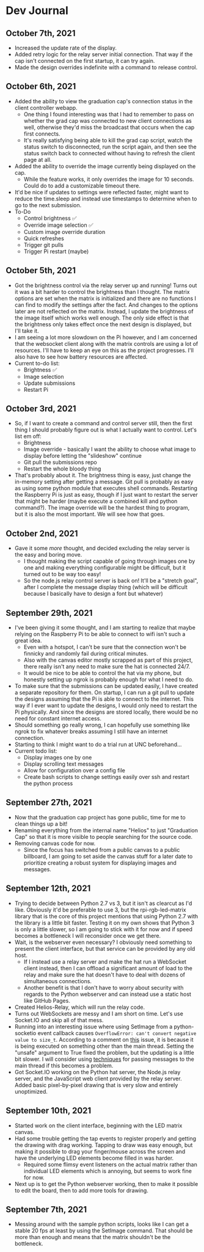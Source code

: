 # Dev Journal

## October 7th, 2021

- Increased the update rate of the display.
- Added retry logic for the relay server initial connection. That way if the cap isn't connected on the first startup, it can try again.
- Made the design overrides indefinite with a command to release control.

## October 6th, 2021

- Added the ability to view the graduation cap's connection status in the client controller webapp.
  - One thing I found interesting was that I had to remember to pass on whether the grad cap was connected to new client connections as well, otherwise they'd miss the broadcast that occurs when the cap first connects.
  - It's really satisfying being able to kill the grad cap script, watch the status switch to disconnected, run the script again, and then see the status switch back to connected without having to refresh the client page at all.
- Added the ability to override the image currently being displayed on the cap.
  - While the feature works, it only overrides the image for 10 seconds. Could do to add a customizable timeout there.
- It'd be nice if updates to settings were reflected faster, might want to reduce the time.sleep and instead use timestamps to determine when to go to the next submission.
- To-Do
  - Control brightness ✅
  - Override image selection ✅
  - Custom image override duration
  - Quick refreshes
  - Trigger git pulls
  - Trigger Pi restart (maybe)

## October 5th, 2021

- Got the brightness control via the relay server up and running! Turns out it was a bit harder to control the brightness than I thought. The matrix options are set when the matrix is initialized and there are no functions I can find to modify the settings after the fact. And changes to the options later are not reflected on the matrix. Instead, I update the brightness of the image itself which works well enough. The only side effect is that the brightness only takes effect once the next design is displayed, but I'll take it.
- I am seeing a lot more slowdown on the Pi however, and I am concerned that the websocket client along with the matrix controls are using a lot of resources. I'll have to keep an eye on this as the project progresses. I'll also have to see how battery resources are affected.
- Current to-do list:
  - Brightness ✅
  - Image selection
  - Update submissions
  - Restart Pi

## October 3rd, 2021

- So, if I want to create a command and control server still, then the first thing I should probably figure out is what I actually want to control. Let's list em off:
  - Brightness
  - Image override - basically I want the ability to choose what image to display before letting the "slideshow" continue
  - Git pull the submissions repo
  - Restart the whole bloody thing
- That's probably about it. The brightness thing is easy, just change the in-memory setting after getting a message. Git pull is probably as easy as using some python module that executes shell commands. Restarting the Raspberry Pi is just as easy, though if I just want to restart the server that might be harder (maybe execute a combined kill and python command?). The image override will be the hardest thing to program, but it is also the most important. We will see how that goes.

## October 2nd, 2021

- Gave it some _more_ thought, and decided excluding the relay server is the easy and boring move.
  - I thought making the script capable of going through images one by one and making everything configurable might be difficult, but it turned out to be way too easy!
  - So the node.js relay control server is back on! It'll be a "stretch goal", after I complete the message display thing (which will be difficult because I basically have to design a font but whatever)

## September 29th, 2021

- I've been giving it some thought, and I am starting to realize that maybe relying on the Raspberry Pi to be able to connect to wifi isn't such a great idea.
  - Even with a hotspot, I can't be sure that the connection won't be finnicky and randomly fail during critical minutes.
  - Also with the canvas editor mostly scrapped as part of this project, there really isn't any need to make sure the hat is connected 24/7.
  - It would be nice to be able to control the hat via my phone, but honestly setting up ngrok is probably enough for what I need to do.
- To make sure that the submissions can be updated easily, I have created a separate repository for them. On startup, I can run a git pull to update the designs assuming that the Pi is able to connect to the internet. This way if I ever want to update the designs, I would only need to restart the Pi physically. And since the designs are stored locally, there would be no need for constant internet access.
- Should something go really wrong, I can hopefully use something like ngrok to fix whatever breaks assuming I still have an internet connection.
- Starting to think I might want to do a trial run at UNC beforehand...
- Current todo list:
  - Display images one by one
  - Display scrolling text messages
  - Allow for configuration over a config file
  - Create bash scripts to change settings easily over ssh and restart the python process

## September 27th, 2021

- Now that the graduation cap project has gone public, time for me to clean things up a bit!
- Renaming everything from the internal name "Helios" to just "Graduation Cap" so that it is more visible to people searching for the source code.
- Removing canvas code for now.
  - Since the focus has switched from a public canvas to a public billboard, I am going to set aside the canvas stuff for a later date to prioritize creating a robust system for displaying images and messages.

## September 12th, 2021

- Trying to decide between Python 2.7 vs 3, but it isn't as clearcut as I'd like. Obviously it'd be preferable to use 3, but the rpi-rgb-led-matrix library that is the core of this project mentions that using Python 2.7 with the library is a little bit faster. Testing it on my own shows that Python 3 is only a little slower, so I am going to stick with it for now and if speed becomes a bottleneck I will reconsider once we get there.
- Wait, is the webserver even necessary? I obviously need something to present the client interface, but that service can be provided by any old host.
  - If I instead use a relay server and make the hat run a WebSocket client instead, then I can offload a significant amount of load to the relay and make sure the hat doesn't have to deal with dozens of simultaneous connections.
  - Another benefit is that I don't have to worry about security with regards to the Python webserver and can instead use a static host like GitHub Pages.
- Created Helios-Relay, which will run the relay code.
- Turns out WebSockets are messy and I am short on time. Let's use Socket.IO and skip all of that mess.
- Running into an interesting issue where using SetImage from a python-socketio event callback causes ```OverflowError: can't convert negative value to size_t```. According to a comment on [this](https://github.com/hzeller/rpi-rgb-led-matrix/issues/1056) issue, it is because it is being executed on something other than the main thread. Setting the "unsafe" argument to True fixed the problem, but the updating is a little bit slower. I will consider using [techniques](https://www.geeksforgeeks.org/python-communicating-between-threads-set-1/) for passing messages to the main thread if this becomes a problem.
- Got Socket.IO working on the Python hat server, the Node.js relay server, and the JavaScript web client provided by the relay server. Added basic pixel-by-pixel drawing that is very slow and entirely unoptimized.

## September 10th, 2021

- Started work on the client interface, beginning with the LED matrix canvas.
- Had some trouble getting the tap events to register properly and getting the drawing with drag working. Tapping to draw was easy enough, but making it possible to drag your finger/mouse across the screen and have the underlying LED elements become filled in was harder.
  - Required some flimsy event listeners on the actual matrix rather than individual LED elements which is annoying, but seems to work fine for now.
- Next up is to get the Python webserver working, then to make it possible to edit the board, then to add more tools for drawing.

## September 7th, 2021

- Messing around with the sample python scripts, looks like I can get a stable 20 fps at least by using the SetImage command. That should be more than enough and means that the matrix shouldn't be the bottleneck.